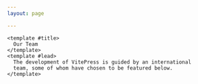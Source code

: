 ```yaml
---
layout: page

---
```


<script setup>
import {
  VPTeamPage,
  VPTeamPageTitle,
  VPTeamMembers,
} from 'vitepress/theme'


const members = [
  {
    avatar: 'https://s21.ax1x.com/2024/05/31/pk8svjS.png',
    name: 'Louaq',
    title: 'Creator',
    links: [
      { icon: 'github', link: 'https://github.com/Louaq' },
    ],
  },
]
</script>

<VPTeamPage>
  <VPTeamPageTitle>

    <template #title>
      Our Team
    </template>
    <template #lead>
      The development of VitePress is guided by an international
      team, some of whom have chosen to be featured below.
    </template>
  </VPTeamPageTitle>
  <VPTeamMembers :members="members" />
</VPTeamPage>